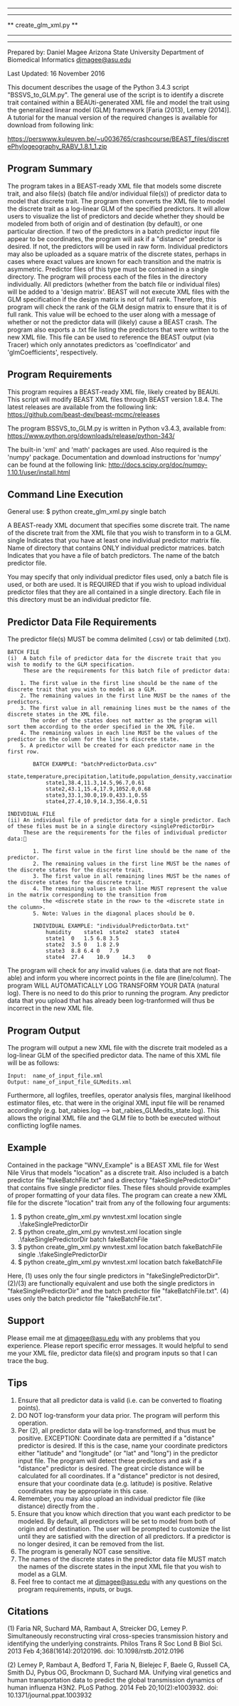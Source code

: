 ***************************
***************************
**   create_glm_xml.py   **
***************************
***************************

Prepared by: 	Daniel Magee
		Arizona State University
		Department of Biomedical Informatics
		djmagee@asu.edu
		
Last Updated: 	16 November 2016

This document describes the usage of the Python 3.4.3 script "BSSVS_to_GLM.py".
The general use of the script is to identify a discrete trait contained within a 
BEAUti-generated XML file and model the trait using the generalized linear model
(GLM) framework [Faria (2013), Lemey (2014)]. A tutorial for the manual version
of the required changes is available for download from following link:

https://perswww.kuleuven.be/~u0036765/crashcourse/BEAST_files/discretePhylogeography_RABV_1.8.1_1.zip


Program Summary
------------------
The program takes in a BEAST-ready XML file that models some discrete trait, and also file(s) (batch file and/or individual file(s)) 
of predictor data to model that discrete trait. The program then converts the XML file to model the discrete trait as a 
log-linear GLM of the specified predictors. It will allow users to visualize the list of predictors and decide 
whether they should be modeled from both <trait> of origin and <trait> of destination (by default), or one particular direction.
If two of the predictors in a batch predictor input file appear to be coordinates, the program will ask if a 
"distance" predictor is desired. If not, the predictors will be used in raw form. Individual predictors may also be uploaded
as a square matrix of the discrete states, perhaps in cases where exact values are known for each transition and the matrix
is asymmetric. Predictor files of this type must be contained in a single directory. The program will process each of the files
in the directory individually. All predictors (whether from the batch file or individual files) will be added to a 'design matrix'.
BEAST will not execute XML files with the GLM specification if the design matrix is not of full rank. Therefore, this program 
will check the rank of the GLM design matrix to ensure that it is of full rank. This value will be echoed to the user along with a 
message of whether or not the predictor data will (likely) cause a BEAST crash. The program also exports a .txt file listing the 
predictors that were written to the new XML file. This file can be used to reference the BEAST output (via Tracer) which 
only annotates predictors as 'coefIndicator<number>' and 'glmCoefficients<number>', respectively.


Program Requirements
--------------------
This program requires a BEAST-ready XML file, likely created by BEAUti. This script will modify BEAST XML files through 
BEAST version 1.8.4. The latest releases are available from the following link: 
https://github.com/beast-dev/beast-mcmc/releases

The program BSSVS_to_GLM.py is written in Python v3.4.3, available from:
https://www.python.org/downloads/release/python-343/

The built-in 'xml' and 'math' packages are used. Also required is the 'numpy' package. 
Documentation and download instructions for 'numpy' can be found at the following link:	
http://docs.scipy.org/doc/numpy-1.10.1/user/install.html


Command Line Execution
----------------------
General use:
	$ python create_glm_xml.py <xmlFilePath> <discreteTraitName> single <singlePredictorDir> batch <batchFilePath>

<xmlFilePath>			A BEAST-ready XML document that specifies some discrete trait.
<discreteTraitName>		The name of the discrete trait from the XML file that you wish to transform in to a GLM.
single				Indicates that you have at least one individual predictor matrix file.
<singlePredictorDirectory>	Name of directory that contains ONLY individual predictor matrices.
batch				Indicates that you have a file of batch predictors.
<batchFilePath>			The name of the batch predictor file.

You may specify that only individual predictor files used, only a batch file is used, or both are used. It is REQUIRED that if you wish
to upload individual predictor files that they are all contained in a single directory. Each file in this directory must be an individual
predictor file.

Predictor Data File Requirements
--------------------------------
The predictor file(s) MUST be comma delimited (.csv) or tab delimited (.txt).

	BATCH FILE
	(i)  A batch file of predictor data for the discrete trait that you wish to modify to the GLM specification.
   	     These are the requirements for this batch file of predictor data:

		1. The first value in the first line should be the name of the discrete trait that you wish to model as a GLM.
	  	2. The remaining values in the first line MUST be the names of the predictors.
		3. The first value in all remaining lines must be the names of the discrete states in the XML file. 
		   The order of the states does not matter as the program will sort them according to the order specified in the XML file.
		4. The remaining values in each line MUST be the values of the predictor in the column for the line's discrete state.
		5. A predictor will be created for each predictor name in the first row.
	
			BATCH EXAMPLE: "batchPredictorData.csv"
				state,temperature,precipitation,latitude,population_density,vaccination_rate
				state1,38.4,11.3,14.5,96.7,0.61
				state2,43.1,15.4,17.9,1052.0,0.68
				state3,33.1,30.0,19.0,433.1,0.55
				state4,27.4,10.9,14.3,356.4,0.51

	INDIVDIUAL FILE
	(ii) An individual file of predictor data for a single predictor. Each of these files must be in a single directory <singlePredictorDir>
	     These are the requirements for the files of individual predictor data:
	     
	     	1. The first value in the first line should be the name of the predictor.
	     	2. The remaining values in the first line MUST be the names of the discrete states for the discrete trait.
	     	3. The first value in all remaining lines MUST be the names of the discrete states for the discrete trait.
	     	4. The remaining values in each line MUST represent the value in the matrix corresponding to the transition from
	     	   the <discrete state in the row> to the <discrete state in the column>.
	     	5. Note: Values in the diagonal places should be 0.
   	     
			INDIVIDUAL EXAMPLE: "individualPredictorData.txt"
				humidity	state1	state2	state3	state4
				state1	0	1.5	6.8	3.5
				state2	3.5	0	1.8	2.9
				state3	8.8	6.4	0	7.9
				state4	27.4	10.9	14.3	0

The program will check for any invalid values (i.e. data that are not float-able) and inform you where incorrect
points in the file are (line/column). The program WILL AUTOMATICALLY LOG TRANSFORM YOUR DATA (natural log). 
There is no need to do this prior to running the program. Any predictor data that you upload that has already been log-tranformed 
will thus be incorrect in the new XML file.

Program Output
--------------
The program will output a new XML file with the discrete trait modeled as a log-linear GLM of the specified predictor data. The name
of this XML file will be as follows:
	
	Input: 	name_of_input_file.xml
	Output:	name_of_input_file_GLMedits.xml

Furthermore, all logfiles, treefiles, operator analysis files, marginal likelihood estimator files, etc. that were in the original
XML input file will be renamed accordingly (e.g. bat_rabies.log --> bat_rabies_GLMedits_state.log). This allows the original XML
file and the GLM file to both be executed without conflicting logfile names.


Example
-------
Contained in the package "WNV_Example" is a BEAST XML file for West Nile Virus that models "location" as a discrete trait.
Also included is a batch predictor file "fakeBatchFile.txt" and a directory "fakeSinglePredictorDir" that contains five single
predictor files. These files should provide examples of proper formatting of your data files. The program can create a new XML file
for the discrete "location" trait from any of the following four arguments:


1. $ python create_glm_xml.py wnvtest.xml location single .\fakeSinglePredictorDir
2. $ python create_glm_xml.py wnvtest.xml location single .\fakeSinglePredictorDir batch fakeBatchFile
3. $ python create_glm_xml.py wnvtest.xml location batch fakeBatchFile single .\fakeSinglePredictorDir
4. $ python create_glm_xml.py wnvtest.xml location batch fakeBatchFile

Here, (1) uses only the four single predictors in "fakeSinglePredictorDir".
      (2)/(3) are functionally equivalent and use both the single predictors in "fakeSinglePredictorDir" and the batch predictor file "fakeBatchFile.txt".
      (4) uses only the batch predictor file "fakeBatchFile.txt".

Support
-------
Please email me at djmagee@asu.edu with any problems that you experience. Please report specific error messages. 
It would helpful to send me your XML file, predictor data file(s) and program inputs so that I can trace the bug.


Tips
----
1. Ensure that all predictor data is valid (i.e. can be converted to floating points). 
2. DO NOT log-transform your data prior. The program will perform this operation.
3. Per (2), all predictor data will be log-transformed, and thus must be positive.
   EXCEPTION: 
   	Coordinate data are permitted if a "distance" predictor is desired. If this is the case,
   	name your coordinate predictors either "latitude" and "longitude" (or "lat" and "long")
   	in the predictor input file. The program will detect these predictors and ask if a 
   	"distance" predictor is desired. The great circle distance will be calculated for all coordinates.
   If a "distance" predictor is not desired, ensure that your coordinate data (e.g. latitude) is positive.
   Relative coordinates may be appropriate in this case.
4. Remember, you may also upload an individual predictor file (like distance) directly from the <singlePredictorDir>.
5. Ensure that you know which direction that you want each predictor to be modeled. By default, all predictors
   will be set to model from both <discreteTraitName> of origin and <discreteTraitName> of destination. The user will be prompted to 
   customize the list until they are satisfied with the direction of all predictors. If a predictor is no longer
   desired, it can be removed from the list.
6. The program is generally NOT case sensitive.
7. The names of the discrete states in the predictor data file MUST match the names of the discrete states
   in the input XML file that you wish to model as a GLM.
8. Feel free to contact me at djmagee@asu.edu with any questions on the program requirements, inputs, or bugs.
	
	
Citations	
---------
(1) Faria NR, Suchard MA, Rambaut A, Streicker DG, Lemey P. Simultaneously reconstructing 
	viral cross-species transmission history and identifying the underlying 
	constraints. Philos Trans R Soc Lond B Biol Sci. 2013 Feb 4;368(1614):20120196. 
	doi: 10.1098/rstb.2012.0196

(2) Lemey P, Rambaut A, Bedford T, Faria N, Bielejec F, Baele G, Russell CA, Smith DJ, 
	Pybus OG, Brockmann D, Suchard MA. Unifying viral genetics and human 
	transportation data to predict the global transmission dynamics of human 
	influenza H3N2. PLoS Pathog. 2014 Feb 20;10(2):e1003932. 
	doi: 10.1371/journal.ppat.1003932